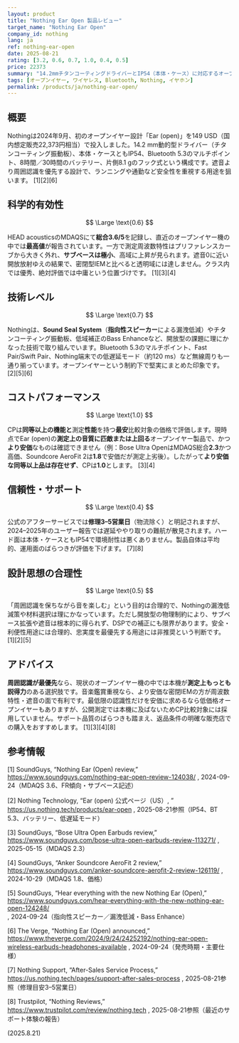 ```yaml
---
layout: product
title: "Nothing Ear Open 製品レビュー"
target_name: "Nothing Ear Open"
company_id: nothing
lang: ja
ref: nothing-ear-open
date: 2025-08-21
rating: [3.2, 0.6, 0.7, 1.0, 0.4, 0.5]
price: 22373
summary: "14.2mmチタンコーティングドライバーとIP54（本体・ケース）に対応するオープンイヤー型。オープンイヤーとしてはMDAQSで最高水準の測定結果ですが、物理的制約によるサブベース不足とサポート体験のばらつきが残ります。"
tags: [オープンイヤー, ワイヤレス, Bluetooth, Nothing, イヤホン]
permalink: /products/ja/nothing-ear-open/
---
```


## 概要

Nothingは2024年9月、初のオープンイヤー設計「Ear (open)」を149 USD（国内想定販売22,373円相当）で投入しました。14.2 mm動的型ドライバー（チタンコーティング振動板）、本体・ケースともIP54、Bluetooth 5.3のマルチポイント、8時間／30時間のバッテリー、片側8.1 gのフック式という構成です。遮音より周囲認識を優先する設計で、ランニングや通勤など安全性を重視する用途を狙います。 [1][2][6]

## 科学的有効性

$$ \Large \text{0.6} $$

HEAD acousticsのMDAQSにて**総合3.6/5**を記録し、直近のオープンイヤー機の中では**最高値**が報告されています。一方で測定周波数特性はプリファレンスカーブから大きく外れ、**サブベースは極小**、高域に上昇が見られます。遮音0に近い開放放射ゆえの結果で、密閉型IEMと比べると透明域には達しません。クラス内では優秀、絶対評価では中庸という位置づけです。 [1][3][4]

## 技術レベル

$$ \Large \text{0.7} $$

Nothingは、**Sound Seal System**（**指向性スピーカー**による漏洩低減）やチタンコーティング振動板、低域補正のBass Enhanceなど、開放型の課題に理にかなった技術で取り組んでいます。Bluetooth 5.3のマルチポイント、Fast Pair/Swift Pair、Nothing端末での低遅延モード（約120 ms）など無線周りも一通り揃っています。オープンイヤーという制約下で堅実にまとめた印象です。 [2][5][6]

## コストパフォーマンス

$$ \Large \text{1.0} $$

CPは**同等以上の機能と**測定**性能**を持つ**最安**比較対象の価格で評価します。現時点でEar (open)の**測定上の音質に匹敵または上回る**オープンイヤー製品で、かつ**より安価**なものは確認できません（例：Bose Ultra OpenはMDAQS総合**2.3**かつ高価、Soundcore AeroFit 2は**1.8**で安価だが測定上劣後）。したがって**より安価な同等以上品は存在せず**、CPは**1.0**とします。 [3][4]

## 信頼性・サポート

$$ \Large \text{0.4} $$

公式のアフターサービスでは**修理3–5営業日**（物流除く）と明記されますが、2024–2025年のユーザー報告では遅延ややり取りの難航が散見されます。ハード面は本体・ケースともIP54で環境耐性は悪くありません。製品自体は平均的、運用面のばらつきが評価を下げます。 [7][8]

## 設計思想の合理性

$$ \Large \text{0.5} $$

「周囲認識を保ちながら音を楽しむ」という目的は合理的で、Nothingの漏洩低減策や材料選択は理にかなっています。ただし開放型の物理制約により、サブベース拡張や遮音は根本的に得られず、DSPでの補正にも限界があります。安全・利便性用途には合理的、忠実度を最優先する用途には非推奨という判断です。 [1][2][5]

## アドバイス

**周囲認識が最優先**なら、現状のオープンイヤー機の中では本機が**測定上もっとも説得力**のある選択肢です。音楽鑑賞重視なら、より安価な密閉IEMの方が周波数特性・遮音の面で有利です。最低限の認識性だけを安価に求めるなら低価格オープンイヤーもありますが、公開測定では本機に及ばないためCP比較対象には採用していません。サポート品質のばらつきも踏まえ、返品条件の明確な販売店での購入をおすすめします。 [1][3][4][8]

## 参考情報

[1] SoundGuys, “Nothing Ear (Open) review,” https://www.soundguys.com/nothing-ear-open-review-124038/ , 2024-09-24（MDAQS 3.6、FR傾向・サブベース記述）

[2] Nothing Technology, “Ear (open) 公式ページ（US）, ” https://us.nothing.tech/products/ear-open , 2025-08-21参照（IP54、BT 5.3、バッテリー、低遅延モード）

[3] SoundGuys, “Bose Ultra Open Earbuds review,” https://www.soundguys.com/bose-ultra-open-earbuds-review-113271/ , 2025-05-15（MDAQS 2.3）

[4] SoundGuys, “Anker Soundcore AeroFit 2 review,” https://www.soundguys.com/anker-soundcore-aerofit-2-review-126119/ , 2024-10-29（MDAQS 1.8、価格）

[5] SoundGuys, “Hear everything with the new Nothing Ear (Open),” https://www.soundguys.com/hear-everything-with-the-new-nothing-ear-open-124248/ , 2024-09-24（指向性スピーカー／漏洩低減・Bass Enhance）

[6] The Verge, “Nothing Ear (Open) announced,” https://www.theverge.com/2024/9/24/24252192/nothing-ear-open-wireless-earbuds-headphones-available , 2024-09-24（発売時期・主要仕様）

[7] Nothing Support, “After-Sales Service Process,” https://us.nothing.tech/pages/support-after-sales-process , 2025-08-21参照（修理目安3–5営業日）

[8] Trustpilot, “Nothing Reviews,” https://www.trustpilot.com/review/nothing.tech , 2025-08-21参照（最近のサポート体験の報告）

(2025.8.21)

